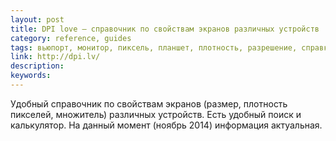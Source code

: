 ```yaml
---
layout: post
title: DPI love — справочник по свойствам экранов различных устройств
category: reference, guides
tags: вьюпорт, монитор, пиксель, планшет, плотность, разрешение, справка, справочник, телефон, устройство, экран
link: http://dpi.lv/
description:
keywords:
---
```


<p>Удобный справочник по свойствам экранов (размер, плотность пикселей, множитель) различных устройств. Есть удобный поиск и калькулятор. На данный момент (ноябрь 2014) информация актуальная.</p>
